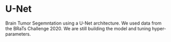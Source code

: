 # U-Net

Brain Tumor Segemntation using a U-Net architecture. We used data from the BRaTs Challenge 2020.
We are still building the model and tuning hyper-parameters.

